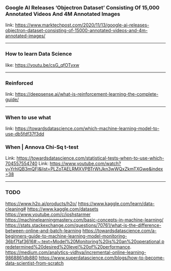 ### Google AI Releases ‘Objectron Dataset’ Consisting Of 15,000 Annotated Videos And 4M Annotated Images
link: https://www.marktechpost.com/2020/11/13/google-ai-releases-objectron-dataset-consisting-of-15000-annotated-videos-and-4m-annotated-images/

-----------

### How to learn Data Science
like: https://youtu.be/csG_qfOTvxw

------------

### Reinforced 
link: https://deepsense.ai/what-is-reinforcement-learning-the-complete-guide/

-------------

### When to use what
link: https://towardsdatascience.com/which-machine-learning-model-to-use-db5fdf37f3dd

### When | Annova Chi-Sq t-test
Link: https://towardsdatascience.com/statistical-tests-when-to-use-which-704557554740
Link: https://www.youtube.com/watch?v=YrhlQB3mQFI&list=PLZoTAELRMXVPBTrWtJkn3wWQxZkmTXGwe&index=38

---------

### TODO
https://www.h2o.ai/products/h2o/
https://www.kaggle.com/learn/data-cleaning#
https://www.kaggle.com/datasets
https://www.youtube.com/c/joshstarmer
https://machinelearningmastery.com/basic-concepts-in-machine-learning/
https://stats.stackexchange.com/questions/70761/what-is-the-difference-between-online-and-batch-learning
https://towardsdatascience.com/a-beginners-guide-to-machine-learning-model-monitoring-36bf7faf3616#:~:text=Model%20Monitoring%20is%20an%20operational,predetermined%20desired%20level%20of%20performance.
https://medium.com/analytics-vidhya/incremental-online-learning-9868861db880
https://www.superdatascience.com/blogs/how-to-become-data-scientist-from-scratch


